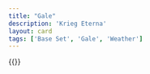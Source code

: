 ```yaml
---
title: "Gale"
description: 'Krieg Eterna'
layout: card
tags: ['Base Set', 'Gale', 'Weather']
---
```

{{<card-detail-page title="ClearSkies" artwork="The Birth of Venus by Sandro Botticelli (1485)" />}}